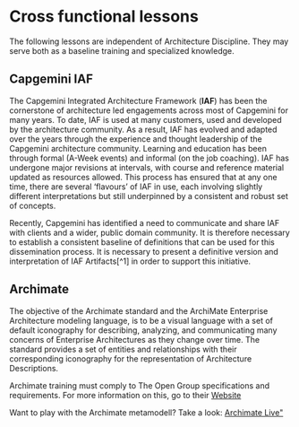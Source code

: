 # Cross functional lessons
The following lessons are independent of Architecture Discipline. They may serve both as a baseline training and specialized knowledge.

## Capgemini IAF
The Capgemini Integrated Architecture Framework (**IAF**) has been the
cornerstone of architecture led engagements across most of Capgemini for
many years. To date, IAF is used at many customers, used and developed
by the architecture community. As a result, IAF has evolved and adapted
over the years through the experience and thought leadership of the
Capgemini architecture community. Learning and education has been
through formal (A-Week events) and informal (on the job coaching). IAF
has undergone major revisions at intervals, with course and reference
material updated as resources allowed. This process has ensured that at
any one time, there are several ‘flavours’ of IAF in use, each involving
slightly different interpretations but still underpinned by a consistent
and robust set of concepts.

Recently, Capgemini has identified a need to communicate and share IAF
with clients and a wider, public domain community. It is therefore
necessary to establish a consistent baseline of definitions that can be
used for this dissemination process. It is necessary to present a
definitive version and interpretation of IAF Artifacts[^1] in order to
support this initiative.

## Archimate
The objective of the Archimate standard and the ArchiMate Enterprise Architecture modeling language, is to be a visual language with a set of default iconography for describing, analyzing, and communicating many concerns of Enterprise Architectures as they change over time. The standard provides a set of entities and relationships with their corresponding iconography for the representation of Architecture Descriptions.

Archimate training must comply to The Open Group specifications and requirements. For more information on this, go to their [Website](http://www.opengroup.org/certifications/archimate/training)

Want to play with the Archimate metamodell?  Take a look: <a href= "https://app.ardoq.com/presentation/capgemini/583bdceb72fa6d6f4bb73c8d/slide/0/" target="_blank">Archimate Live"</a>
